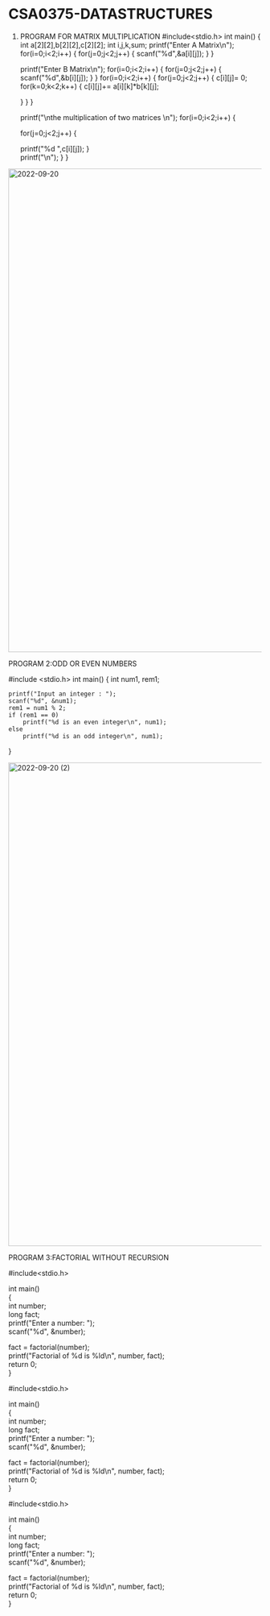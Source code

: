 # CSA0375-DATASTRUCTURES
1. PROGRAM FOR MATRIX MULTIPLICATION 
#include<stdio.h>
int main()
{
	int a[2][2],b[2][2],c[2][2];
	int i,j,k,sum;
	printf("Enter A Matrix\n");
	for(i=0;i<2;i++)
	{
	  for(j=0;j<2;j++)
	  {
	   scanf("%d",&a[i][j]);
      } 
	}
	
	printf("Enter B Matrix\n");
	for(i=0;i<2;i++)
	{
	  for(j=0;j<2;j++)
	  {
	   scanf("%d",&b[i][j]);
}
}
	for(i=0;i<2;i++)
	{
	  for(j=0;j<2;j++)
    {
	   c[i][j]= 0;
	   for(k=0;k<2;k++)
	{
		c[i][j]+= a[i][k]*b[k][j];
		
	}
    } 
   }
   
   printf("\nthe multiplication of two matrices \n");
   	for(i=0;i<2;i++)
   	{
	   
   	 for(j=0;j<2;j++)
   {
   	
   	printf("%d  ",c[i][j]);
	   	   }   	
	   	   printf("\n");
	   }
}
<img width="960" alt="2022-09-20" src="https://user-images.githubusercontent.com/112490847/191183074-1b0292bf-14b8-4a2a-b170-b41d67b54edb.png">


PROGRAM 2:ODD OR EVEN NUMBERS

#include <stdio.h>
int main()
{
    int num1, rem1;
 
    printf("Input an integer : ");
    scanf("%d", &num1);
    rem1 = num1 % 2;
    if (rem1 == 0)
        printf("%d is an even integer\n", num1);
    else
        printf("%d is an odd integer\n", num1);
}

<img width="960" alt="2022-09-20 (2)" src="https://user-images.githubusercontent.com/112490847/191201481-bf18cfc2-6337-459a-8845-3aeddff3447e.png">

PROGRAM 3:FACTORIAL WITHOUT RECURSION

#include<stdio.h>  
    
   
int main()  
{  
  int number;  
  long fact;  
  printf("Enter a number: ");  
  scanf("%d", &number);   
   
  fact = factorial(number);  
  printf("Factorial of %d is %ld\n", number, fact);  
  return 0;  
}

#include<stdio.h>  
    
   
int main()  
{  
  int number;  
  long fact;  
  printf("Enter a number: ");  
  scanf("%d", &number);   
   
  fact = factorial(number);  
  printf("Factorial of %d is %ld\n", number, fact);  
  return 0;  
}

#include<stdio.h>  
    
   
int main()  
{  
  int number;  
  long fact;  
  printf("Enter a number: ");  
  scanf("%d", &number);   
   
  fact = factorial(number);  
  printf("Factorial of %d is %ld\n", number, fact);  
  return 0;  
}
